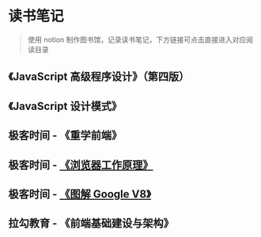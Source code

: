 # 读书笔记

> 使用 notion 制作图书馆，记录读书笔记，下方链接可点击直接进入对应阅读目录

## 《JavaScript 高级程序设计》（第四版）

## 《JavaScript 设计模式》

## 极客时间 - 《重学前端》

## 极客时间 - [《浏览器工作原理》](https://www.notion.so/maxlxq/7aa8430337284365b167dd50c73411ce)

## 极客时间 - [《图解 Google V8》](https://www.notion.so/maxlxq/V8-4d5676f07e70437d906467bf0b028b69)

## 拉勾教育 - 《前端基础建设与架构》
